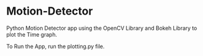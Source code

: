 # Motion-Detector
Python Motion Detector app using the OpenCV Library and Bokeh Library to plot the Time graph.

To Run the App, run the plotting.py file.
